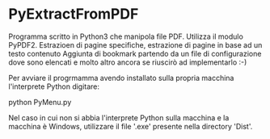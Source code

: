 # PyExtractFromPDF
Programma scritto in Python3 che manipola file PDF.
Utilizza il modulo PyPDF2.
Estrazioen di pagine specifiche, estrazione di pagine in base ad un testo contenuto
Aggiunta di bookmark partendo da un file di configurazione dove sono elencati e molto altro ancora se riuscirò ad implementarlo :-)

Per avviare il progrmamma avendo installato sulla propria macchina l'interprete Python digitare:


python PyMenu.py

Nel caso in cui non si abbia l'interprete Python sulla macchina e la macchina è Windows, utilizzare il file '.exe' presente nella directory 'Dist'.
